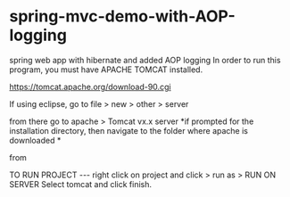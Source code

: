# spring-mvc-demo-with-AOP-logging
spring web app with hibernate and added AOP logging
In order to run this program, you must have APACHE TOMCAT installed.

https://tomcat.apache.org/download-90.cgi

If using eclipse, go to file > new > other > server

from there go to apache > Tomcat vx.x server *if prompted for the installation directory, then navigate to the folder where apache is downloaded *

from

TO RUN PROJECT --- right click on project and click > run as > RUN ON SERVER Select tomcat and click finish.